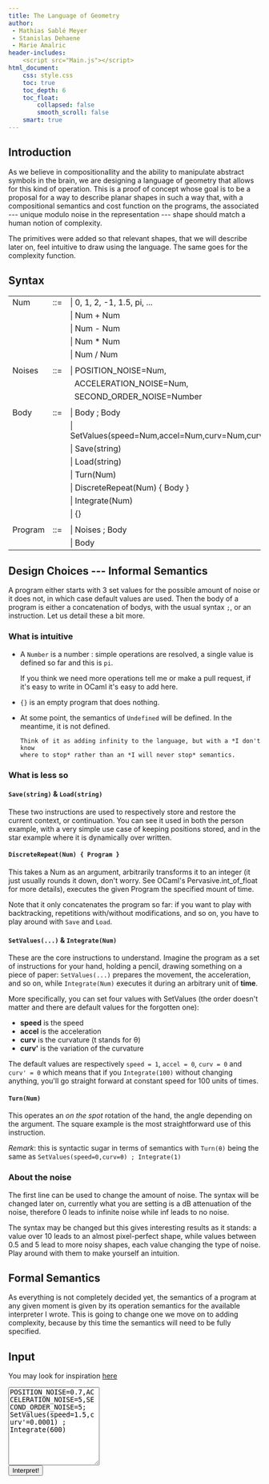 ```yaml
---
title: The Language of Geometry
author:
 - Mathias Sablé Meyer
 - Stanislas Dehaene
 - Marie Amalric
header-includes:
    <script src="Main.js"></script>
html_document:
    css: style.css
    toc: true
    toc_depth: 6
    toc_float:
        collapsed: false
        smooth_scroll: false
    smart: true
---
```



Introduction
------------

As we believe in compositionallity and the ability to manipulate abstract
symbols in the brain, we are designing a language of geometry that allows for
this kind of operation. This is a proof of concept whose goal is to be
a proposal for a way to describe planar shapes in such a way that, with
a compositional semantics and cost function on the programs, the associated ---
unique modulo noise in the representation --- shape should match a human notion
of complexity.

The primitives were added so that relevant shapes, that we will describe
later on, feel intuitive to draw using the language. The same goes for
the complexity function.


Syntax
------


|         |       |                                                          |
| :------ | :---: | :------------------------------------------------------- |
| Num     | ::=   | &#124; 0, 1, 2, -1, 1.5, pi, ...                         |
|         |       | &#124; Num + Num                                         |
|         |       | &#124; Num - Num                                         |
|         |       | &#124; Num \* Num                                        |
|         |       | &#124; Num / Num                                         |
|         |       |                                                          |
| Noises  | ::=   | &#124; POSITION_NOISE=Num,                               |
|         |       |   ACCELERATION_NOISE=Num,                                |
|         |       |   SECOND_ORDER_NOISE=Number                              |
|         |       |                                                          |
| Body    | ::=   | &#124; Body ; Body                                       |
|         |       | &#124; SetValues(speed=Num,accel=Num,curv=Num,curv'=Num) |
|         |       | &#124; Save(string)                                      |
|         |       | &#124; Load(string)                                      |
|         |       | &#124; Turn(Num)                                      |
|         |       | &#124; DiscreteRepeat(Num) { Body }                   |
|         |       | &#124; Integrate(Num)                                 |
|         |       | &#124; {}                                                |
|         |       |                                                          |
| Program | ::=   | &#124; Noises ; Body                                     |
|         |       | &#124; Body                                              |


Design Choices --- Informal Semantics
-------------------------------------

A program either starts with 3 set values for the possible amount of noise or
it does not, in which case default values are used. Then the body of a program
is either a concatenation of bodys, with the usual syntax `;`, or an
instruction. Let us detail these a bit more.

### What is intuitive

 * A `Number` is a number : simple operations are resolved, a single value is
   defined so far and this is `pi`.
 
    If you think we need more operations tell me or make a pull request, if it's
    easy to write in OCaml it's easy to add here.

 * `{}` is an empty program that does nothing.

 * At some point, the semantics of `Undefined` will be defined. In the meantime,
   it is not defined.

       Think of it as adding infinity to the language, but with a *I don't know
       where to stop* rather than an *I will never stop* semantics.

### What is less so

#### `Save(string)` & `Load(string)`

These two instructions are used to respectively store and restore the current
context, or continuation. You can see it used in both the person example, with
a very simple use case of keeping positions stored, and in the star example
where it is dynamically over written.

#### `DiscreteRepeat(Num) { Program }`

This takes a Num as an argument, arbitrarily transforms it to an integer (it
just usually rounds it down, don't worry. See OCaml's Pervasive.int_of_float
for more details), executes the given Program the specified mount of time.

Note that it only concatenates the program so far: if you want to play with
backtracking, repetitions with/without modifications, and so on, you have to
play around with `Save` and `Load`.

#### `SetValues(...)` & `Integrate(Num)`

These are the core instructions to understand. Imagine the program as a set of
instructions for your hand, holding a pencil, drawing something on a piece of
paper: `SetValues(...)` prepares the movement, the acceleration, and so on,
while `Integrate(Num)` executes it during an arbitrary unit of **time**.

More specifically, you can set four values with SetValues (the order doesn't matter and there are default values for the forgotten one):

 * **speed** is the speed
 * **accel** is the acceleration
 * **curv** is the curvature (t stands for &#952;)
 * **curv'** is the variation of the curvature


The default values are respectively `speed = 1`, `accel = 0`, `curv = 0` and
`curv' = 0` which means that if you `Integrate(100)` without changing anything,
you'll go straight forward at constant speed for 100 units of times.

#### `Turn(Num)`

This operates an *on the spot* rotation of the hand, the angle depending on the
argument. The square example is the most straightforward use of this
instruction.

*Remark*: this is syntactic sugar in terms of semantics with `Turn(θ)` being
the same as `SetValues(speed=0,curv=θ) ; Integrate(1)`

### About the noise

The first line can be used to change the amount of noise. The syntax will be
changed later on, currently what you are setting is a dB attenuation of the
noise, therefore 0 leads to infinite noise while inf leads to no noise.

The syntax may be changed but this gives interesting results as it stands:
a value over 10 leads to an almost pixel-perfect shape, while values between
0.5 and 5 lead to more noisy shapes, each value changing the type of noise.
Play around with them to make yourself an intuition.

Formal Semantics
----------------

As everything is not completely decided yet, the semantics of a program at any
given moment is given by its operation semantics for the available interpreter
I wrote. This is going to change one we move on to adding complexity, because
by this time the semantics will need to be fully specified.

Input
-----

You may look for inspiration [here](./examples/)

<form>
    <textarea id="program" rows="10">POSITION_NOISE=0.7,ACCELERATION_NOISE=5,SECOND_ORDER_NOISE=5;
SetValues(speed=1.5,curv'=0.0001) ;
Integrate(600)
    </textarea>
    <div class="centerize">
        <button id="interpret" type="button">Interpret!</button>
        </div>
</form>


